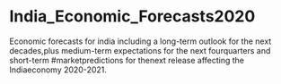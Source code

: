 # India_Economic_Forecasts2020
Economic forecasts for india including a long-term outlook for the next decades,plus medium-term expectations for the next fourquarters and short-term #marketpredictions for thenext release affecting the Indiaeconomy 2020-2021.
